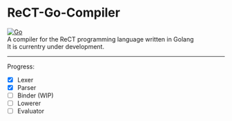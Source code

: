 # ReCT-Go-Compiler
[![Go](https://github.com/RedCubeDev-ByteSpace/ReCT-Go-Compiler/actions/workflows/go.yml/badge.svg)](https://github.com/RedCubeDev-ByteSpace/ReCT-Go-Compiler/actions/workflows/go.yml)  
A compiler for the ReCT programming language written in Golang  
It is currentry under development.  

---

Progress:
- [x] Lexer
- [x] Parser
- [ ] Binder (WIP)
- [ ] Lowerer
- [ ] Evaluator
